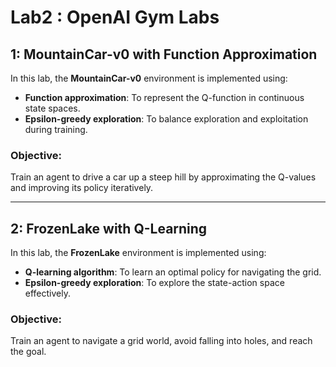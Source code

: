 # Lab2 : OpenAI Gym Labs

## 1: MountainCar-v0 with Function Approximation

In this lab, the **MountainCar-v0** environment is implemented using:
- **Function approximation**: To represent the Q-function in continuous state spaces.
- **Epsilon-greedy exploration**: To balance exploration and exploitation during training.

### Objective:
Train an agent to drive a car up a steep hill by approximating the Q-values and improving its policy iteratively.

---

## 2: FrozenLake with Q-Learning

In this lab, the **FrozenLake** environment is implemented using:
- **Q-learning algorithm**: To learn an optimal policy for navigating the grid.
- **Epsilon-greedy exploration**: To explore the state-action space effectively.

### Objective:
Train an agent to navigate a grid world, avoid falling into holes, and reach the goal.

